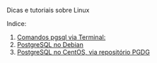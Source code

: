 Dicas e tutoriais sobre Linux

Indice:

01) [Comandos pgsql via Terminal:](pgsql_via_Terminal)  
2)  [PostgreSQL no Debian](postgresql_debian)  
3)  [PostgreSQL no CentOS, via repositório PGDG](postgresql_centos_pgdg)  
